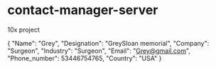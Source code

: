# contact-manager-server
10x project

{
     "Name": "Grey",
     "Designation": "GreySloan memorial",
     "Company": "Surgeon",
     "Industry": "Surgeon",
     "Email": "Grey@gmail.com",
     "Phone_number": 53446754765,
     "Country": "USA"
}

